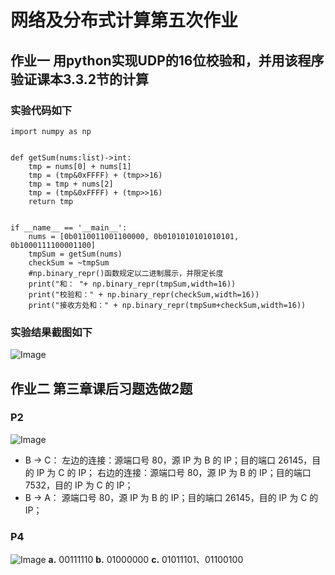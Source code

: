 # 网络及分布式计算第五次作业
## 作业一 用python实现UDP的16位校验和，并用该程序验证课本3.3.2节的计算
### 实验代码如下
```
import numpy as np


def getSum(nums:list)->int:
    tmp = nums[0] + nums[1]
    tmp = (tmp&0xFFFF) + (tmp>>16)
    tmp = tmp + nums[2]
    tmp = (tmp&0xFFFF) + (tmp>>16)
    return tmp


if __name__ == '__main__':
    nums = [0b0110011001100000, 0b0101010101010101, 0b1000111100001100]
    tmpSum = getSum(nums)
    checkSum = ~tmpSum
    #np.binary_repr()函数规定以二进制展示，并限定长度
    print("和： "+ np.binary_repr(tmpSum,width=16))
    print("校验和：" + np.binary_repr(checkSum,width=16))
    print("接收方处和：" + np.binary_repr(tmpSum+checkSum,width=16))

```
### 实验结果截图如下
![Image]()

## 作业二 第三章课后习题选做2题
### P2
![Image]()
* B -> C：
左边的连接：源端口号 80，源 IP 为 B 的 IP；目的端口 26145，目的 IP 为 C 的 IP；
右边的连接：源端口号 80，源 IP 为 B 的 IP；目的端口 7532，目的 IP 为 C 的 IP；
* B -> A：
源端口号 80，源 IP 为 B 的 IP；目的端口 26145，目的 IP 为 C 的 IP；
### P4
![Image]()
**a.** 00111110
**b.** 01000000
**c.**  01011101、01100100
